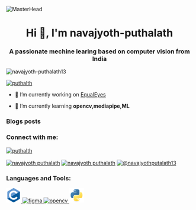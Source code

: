 ![MasterHead](https://user-images.githubusercontent.com/74038190/225813708-98b745f2-7d22-48cf-9150-083f1b00d6c9.gif)
<h1 align="center">Hi 👋, I'm navajyoth-puthalath</h1>
<h3 align="center">A passionate mechine learing based on computer vision from India</h3>

<p align="left"> <img src="https://komarev.com/ghpvc/?username=navajyoth-puthalath13&label=Profile%20views&color=0e75b6&style=flat" alt="navajyoth-puthalath13" /> </p>

<p align="left"> <a href="https://twitter.com/puthalth" target="blank"><img src="https://img.shields.io/twitter/follow/puthalth?logo=twitter&style=for-the-badge" alt="puthalth" /></a> </p>

- 🔭 I’m currently working on [EqualEyes](https://github.com/navajyoth-puthalath13/EqualEyes)

- 🌱 I’m currently learning **opencv,mediapipe,ML**

### Blogs posts
<!-- BLOG-POST-LIST:START -->
<!-- BLOG-POST-LIST:END -->

<h3 align="left">Connect with me:</h3>
<p align="left">
<a href="https://twitter.com/puthalth" target="blank"><img align="center" src="https://raw.githubusercontent.com/rahuldkjain/github-profile-readme-generator/master/src/images/icons/Social/twitter.svg" alt="puthalth" height="30" width="40" /></a>
  
<a href="https://linkedin.com/in/navajyoth puthalath" target="blank"><img align="center" src="https://raw.githubusercontent.com/rahuldkjain/github-profile-readme-generator/master/src/images/icons/Social/linked-in-alt.svg" alt="navajyoth puthalath" height="30" width="40" /></a>
<a href="https://www.behance.net/navajyoth puthalath" target="blank"><img align="center" src="https://raw.githubusercontent.com/rahuldkjain/github-profile-readme-generator/master/src/images/icons/Social/behance.svg" alt="navajyoth puthalath" height="30" width="40" /></a>
<a href="https://medium.com/@navajyothputalath13" target="blank"><img align="center" src="https://raw.githubusercontent.com/rahuldkjain/github-profile-readme-generator/master/src/images/icons/Social/medium.svg" alt="@navajyothputalath13" height="30" width="40" /></a>
</p>

<h3 align="left">Languages and Tools:</h3>
<p align="left"> <a href="https://www.cprogramming.com/" target="_blank" rel="noreferrer"> <img src="https://raw.githubusercontent.com/devicons/devicon/master/icons/c/c-original.svg" alt="c" width="40" height="40"/> </a> <a href="https://www.figma.com/" target="_blank" rel="noreferrer"> <img src="https://www.vectorlogo.zone/logos/figma/figma-icon.svg" alt="figma" width="40" height="40"/> </a> <a href="https://opencv.org/" target="_blank" rel="noreferrer"> <img src="https://www.vectorlogo.zone/logos/opencv/opencv-icon.svg" alt="opencv" width="40" height="40"/> </a> <a href="https://www.python.org" target="_blank" rel="noreferrer"> <img src="https://raw.githubusercontent.com/devicons/devicon/master/icons/python/python-original.svg" alt="python" width="40" height="40"/> </a> </p>
